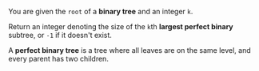 You are given the `root` of a **binary tree** and an integer `k`.

Return an integer denoting the size of the `k`th **largest perfect binary** subtree, or `-1` if it doesn't exist.

A **perfect binary tree** is a tree where all leaves are on the same level, and every parent has two children.